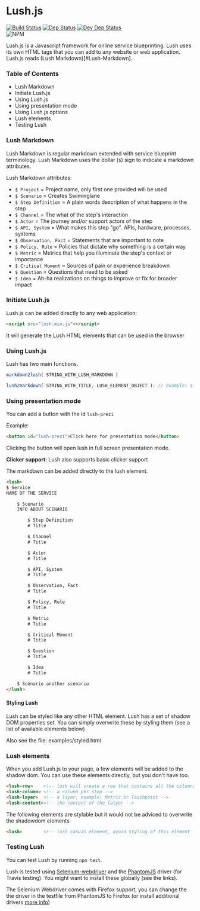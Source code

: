 # Lush.js
[![Build Status](https://travis-ci.org/designing-experiences/Lush.js.svg?branch=master)](https://travis-ci.org/designing-experiences/Lush.js)
[![Dep Status](https://david-dm.org/designing-experiences/Lush.js/status.svg)](https://david-dm.org/designing-experiences/Lush.js)
[![Dev Dep Status](https://david-dm.org/designing-experiences/Lush.js/dev-status.svg)](https://david-dm.org/designing-experiences/Lush.js)<br>
![NPM](https://nodei.co/npm/Lush.js.png?downloads=true "NPM")

Lush.js is a Javascript framework for online service blueprinting. Lush uses its own HTML tags that you can add to any website or web application.
Lush.js reads (Lush Markdown)[#Lush-Markdown].

### Table of Contents
- Lush Markdown
- Initiate Lush.js
- Using Lush.js
- Using presentation mode
- Using Lush.js options
- Lush elements
- Testing Lush

### Lush Markdown
Lush Markdown is regular markdown extended with service blueprint terminology. Lush Markdown uses the dollar (`$`) sign to indicate a markdown attributes.

Lush Markdown attributes:
- `$ Project` = Project name, only first one provided will be used
- `$ Scenario` = Creates Swiminglane
- `$ Step Definition`	= A plain words description of what happens in the step
- `$ Channel` = The what of the step's interaction
- `$ Actor` = The journey and/or support actors of the step
- `$ API, System` = What makes this step "go". APIs, hardware, processes, systems
- `$ Observation, Fact`	= Statements that are important to note
- `$ Policy, Rule` = Policies that dictate why something is a certain way
- `$ Metric` = Metrics that help you illuminate the step's context or importance
- `$ Critical Moment` = Sources of pain or experience breakdown
- `$ Question` = Questions that need to be asked
- `$ Idea` = Ah-ha realizations on things to improve or fix for broader impact

### Initiate Lush.js
Lush.js can be added directly to any web application:
```html
<script src="lush.min.js"></script>
```
It will generate the Lush HTML elements that can be used in the browser

### Using Lush.js
Lush has two main functions.
```js
markdown2lush( STRING_WITH_LUSH_MARKDOWN )
```

```js
lush2markdown( STRING_WITH_TITLE, LUSH_ELEMENT_OBJECT ); // example: $('lush')
```

### Using presentation mode
You can add a button with the id `lush-prezi`

Example:
```html
<button id="lush-prezi">Click here for presentation mode</button>
```

Clicking the button will open lush in full screen presentation mode.

**Clicker support**: Lush also supports basic clicker support

The markdown can be added directly to the lush element.
```html
<lush>
$ Service
NAME OF THE SERVICE

	$ Scenario
	INFO ABOUT SCENARIO

		$ Step Definition
		# Title

		$ Channel
		# Title

		$ Actor
		# Title

		$ API, System
		# Title

		$ Observation, Fact
		# Title

		$ Policy, Rule
		# Title

		$ Metric
		# Title

		$ Critical Moment
		# Title

		$ Question
		# Title

		$ Idea
		# Title

	$ Scenario another scenario
</lush>
```

#### Styling Lush
Lush can be styled like any other HTML element. Lush has a set of shadow DOM properties set. You can simply overwrite these by styling them (see a list of available elements below)

Also see the file: examples/styled.html

### Lush elements
When you add Lush.js to your page, a few elements will be added to the shadow dom. You can use these elements directly, but you don't have too.

```html
<lush-row>    <!-- lush will create a row that contains all the columns -->
<lush-column> <!-- a column per step -->
<lush-layer>  <!-- a layer, example: Metric or Touchpoint -->
<lush-content><!-- the content of the latyer -->
```

The following elements are stylable but it would not be adviced to overwrite the shadowdom elements
```html
<lush>        <!-- lush canvas element, avoid styling of this element -->
```

### Testing Lush
You can test Lush by running `npm test`.

Lush is tested using [Selenium-webdriver](https://www.npmjs.com/package/selenium-webdriver) and the  [PhantomJS](https://www.npmjs.com/package/phantomjs) driver (for Travis testing). You might want to install these globally (see the links).

The Selenium Webdriver comes with Firefox support, you can change the the driver in the testfile from PhantomJS to Firefox (or install additional drivers [more info](http://www.seleniumhq.org/download/))
